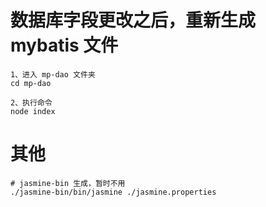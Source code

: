 # 数据库字段更改之后，重新生成 mybatis 文件

```
1、进入 mp-dao 文件夹
cd mp-dao

2、执行命令
node index
```

# 其他
```
# jasmine-bin 生成，暂时不用
./jasmine-bin/bin/jasmine ./jasmine.properties 
```